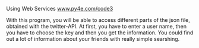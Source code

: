 Using Web Services
www.py4e.com/code3

With this program, you will be able to access different parts of the json file, obtained with the twitter-API.
At first, you have to enter a user name, then you have to choose the key and then you get the information. You could find out a lot of information about your friends with really simple searshing.
